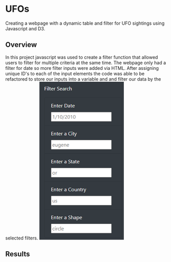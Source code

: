 # UFOs
Creating a webpage with a dynamic table and filter for UFO sightings using Javascript and D3.

## Overview
In this project javascript was used to create a filter function that allowed users to filter for multiple criteria at the same time. The webpage only had a filter for date so more filter inputs were added via HTML. After assigning unique ID's to each of the input elements the code was able to be refactored to store our inputs into a variable and and filter our data by the selected filters.
![filter_search](/Resources/filter_search.PNG)


## Results